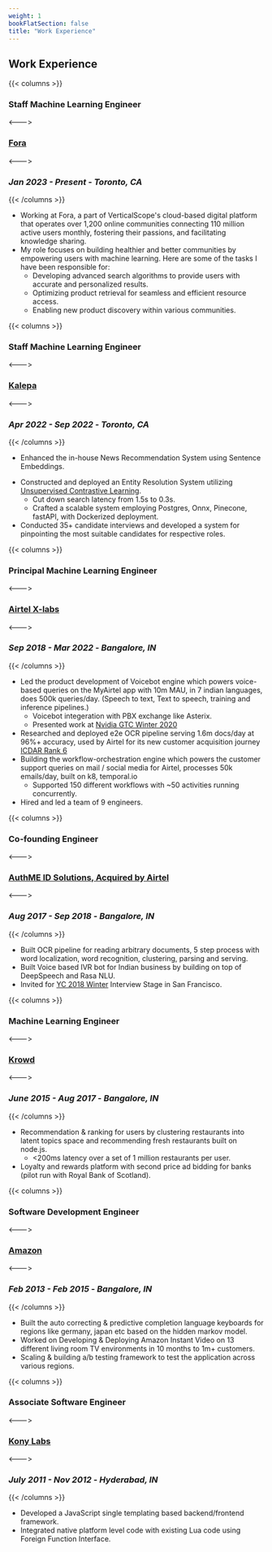 ```yaml
---
weight: 1
bookFlatSection: false
title: "Work Experience"
---
```


## **Work Experience**

{{< columns >}}
### **Staff Machine Learning Engineer**
<--->
### [**Fora**](https://fora.com/)
<--->
### *Jan 2023 - Present* - *Toronto, CA*
{{< /columns >}}

- Working at Fora, a part of VerticalScope's cloud-based digital platform that operates over 1,200 online communities connecting 110 million active users monthly, fostering their passions, and facilitating knowledge sharing.
- My role focuses on building healthier and better communities by empowering users with machine learning. Here are some of the tasks I have been responsible for:
    <!-- - Enhancing user experience by leveraging machine learning for communities. -->
    - Developing advanced search algorithms to provide users with accurate and personalized results.
    - Optimizing product retrieval for seamless and efficient resource access.
    - Enabling new product discovery within various communities.
    <!-- - Addressing user queries and offering technical support as required. -->

{{< columns >}}
### **Staff Machine Learning Engineer**
<--->
### [**Kalepa**](https://kalepa.com/)
<--->
### *Apr 2022 - Sep 2022* - *Toronto, CA*
{{< /columns >}}
- Enhanced the in-house News Recommendation System using Sentence Embeddings.
<!-- - Recognized the potential and applied Document Question Answering as configurable classifiers for risk analysis on businesses. -->
- Constructed and deployed an Entity Resolution System utilizing [Unsupervised Contrastive Learning](https://arxiv.org/pdf/2202.02098v2.pdf).
    <!-- * improved top-20 search accuracy from 35% to 98% for 10^7+ entities. -->
    * Cut down search latency from 1.5s to 0.3s.
    * Crafted a scalable system employing Postgres, Onnx, Pinecone, fastAPI, with Dockerized deployment.
- Conducted 35+ candidate interviews and developed a system for pinpointing the most suitable candidates for respective roles.

{{< columns >}}
### **Principal Machine Learning Engineer**
<--->
### [**Airtel X-labs**](https://careers.airtel.com/)
<--->
### *Sep 2018 - Mar 2022* - *Bangalore, IN*
{{< /columns >}}
- Led the product development of Voicebot engine which powers voice-based queries on the MyAirtel app
with 10m MAU, in 7 indian languages, does 500k queries/day. (Speech to text, Text to speech, training
and inference pipelines.)
    <!-- * 900hrs Hindi Speech Dataset Created using [Common Voice](https://github.com/common-voice/common-voice) -->
    <!-- * Used [wav2letter++](https://github.com/flashlight/wav2letter) Streaming Convnets -->
    <!-- * Distributed Training on 16 nodes GPU cluster using OpenMP, RoCE, GPUDirect -->
    <!-- * High performance Bi-directional C++ Grpc Server scaled on k8s -->
    <!-- * Text to Speech built using tactotron2 + vocgan's -->
    * Voicebot integeration with PBX exchange like Asterix.
    * Presented work at [Nvidia GTC Winter 2020](https://www.nvidia.com/en-us/on-demand/session/gtcfall20-a21644/)
- Researched and deployed e2e OCR pipeline serving 1.6m docs/day at 96%+ accuracy, used by Airtel for
its new customer acquisition journey [ICDAR Rank 6](https://bit.ly/35KGMdr "6th Rank on Word Recognition in the wild in ICDAR 2018")
    <!-- * Synthetic data creation for Documented Recognition in the Wild. -->
    <!-- * EAST + Convnets as Word Localization & Word Recognition Backbone. -->
    <!-- * Optimized C++ NMS for Zero-copy with pybind11 -->
    <!-- * Dynamic parsers DSL based on clustering step. -->
- Building the workflow-orchestration engine which powers the customer support queries on mail / social
media for Airtel, processes 50k emails/day, built on k8, temporal.io
    <!-- * Reverse Engineered and ported workflows for Sprinklr from scratch. -->
    * Supported 150 different workflows with ~50 activities running concurrently.
    <!-- * Maintaining Temporal cluster on OKD, with postgres and cassandra. -->
- Hired and led a team of 9 engineers.

{{< columns >}}
### **Co-founding Engineer**
<--->
### [**AuthME ID Solutions, Acquired by Airtel**](https://analyticsindiamag.com/airtel-ai-startup-authme/)
<--->
### *Aug 2017 - Sep 2018* - *Bangalore, IN*
{{< /columns >}}
- Built OCR pipeline for reading arbitrary documents, 5 step process with word localization, word
recognition, clustering, parsing and serving.
- Built Voice based IVR bot for Indian business by building on top of DeepSpeech and Rasa NLU.
- Invited for [YC 2018 Winter](https://www.ycombinator.com/) Interview Stage in San Francisco.

{{< columns >}}
### **Machine Learning Engineer**
<--->
### [**Krowd**](https://krowdit.com/)
<--->
### *June 2015 - Aug 2017* - *Bangalore, IN*
{{< /columns >}}
- Recommendation & ranking for users by clustering restaurants into latent topics space and recommending fresh restaurants
built on node.js.
  - <200ms latency over a set of 1
million restaurants per user.
- Loyalty and rewards platform with second price ad bidding for banks (pilot run with Royal Bank of
Scotland).

{{< columns >}}
### **Software Development Engineer**
<--->
### [**Amazon**](https://www.amazon.jobs/en/teams/prime-video)
<--->
### *Feb 2013 - Feb 2015* - *Bangalore, IN*
{{< /columns >}}
- Built the auto correcting & predictive completion language keyboards for regions like germany, japan
etc based on the hidden markov model.
- Worked on Developing & Deploying Amazon Instant Video on 13 different living room TV environments
in 10 months to 1m+ customers.
- Scaling & building a/b testing framework to test the application across various regions.

{{< columns >}}
### **Associate Software Engineer**
<--->
### [**Kony Labs**](https://www.kony.com)
<--->
### *July 2011 - Nov 2012* - *Hyderabad, IN*
{{< /columns >}}
- Developed a JavaScript single templating based backend/frontend framework.
- Integrated native platform level code with existing Lua code using Foreign Function Interface.